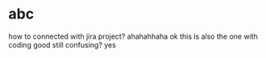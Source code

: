 # abc
how to connected with jira project?
ahahahhaha ok
this is also the one with coding
good
still confusing?
yes
